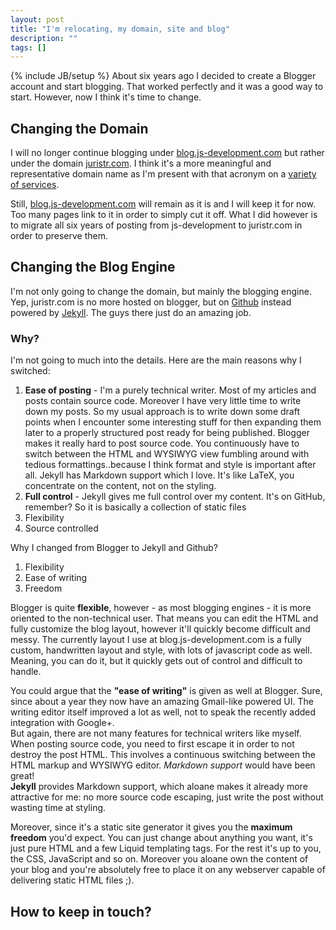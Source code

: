 ```yaml
---
layout: post
title: "I'm relocating, my domain, site and blog"
description: ""
tags: []
---
```

{% include JB/setup %}
About six years ago I decided to create a Blogger account and start blogging. That worked perfectly and it was a good way to start. However, now I think it's time to change.

## Changing the Domain
I will no longer continue blogging under [blog.js-development.com](http://blog.js-development.com) but rather under the domain [juristr.com](http://juristr.com). I think it's a more meaningful and representative domain name as I'm present with that acronym on a [variety](http://github.com/juristr) [of services](http://twitter.com/juristr).

Still, [blog.js-development.com](http://blog.js-development.com) will remain as it is and I will keep it for now. Too many pages link to it in order to simply cut it off. What I did however is to migrate all six years of posting from js-development to juristr.com in order to preserve them.

## Changing the Blog Engine
I'm not only going to change the domain, but mainly the blogging engine. Yep, juristr.com is no more hosted on blogger, but on [Github](http://github.com) instead powered by [Jekyll](https://github.com/mojombo/jekyll). The guys there just do an amazing job.

### Why?
I'm not going to much into the details. Here are the main reasons why I switched:

1. **Ease of posting** - I'm a purely technical writer. Most of my articles and posts contain source code. Moreover I have very little time to write down my posts. So my usual approach is to write down some draft points when I encounter some interesting stuff for then expanding them later to a properly structured post ready for being published. Blogger makes it really hard to post source code. You continuously have to switch between the HTML and WYSIWYG view fumbling around with tedious formattings..because I think format and style is important after all. Jekyll has Markdown support which I love. It's like LaTeX, you concentrate on the content, not on the styling.
2. **Full control** - Jekyll gives me full control over my content. It's on GitHub, remember? So it is basically a collection of static files
3. Flexibility
4. Source controlled




Why I changed from Blogger to Jekyll and Github?

1. Flexibility
2. Ease of writing
3. Freedom

Blogger is quite **flexible**, however - as most blogging engines - it is more oriented to the non-technical user. That means you can edit the HTML and fully customize the blog layout, however it'll quickly become difficult and messy. The currently layout I use at blog.js-development.com is a fully custom, handwritten layout and style, with lots of javascript code as well. Meaning, you can do it, but it quickly gets out of control and difficult to handle.

You could argue that the **"ease of writing"** is given as well at Blogger. Sure, since about a year they now have an amazing Gmail-like powered UI. The writing editor itself improved a lot as well, not to speak the recently added integration with Google+.  
But again, there are not many features for technical writers like myself. When posting source code, you need to first escape it in order to not destroy the post HTML. This involves a continuous switching between the HTML markup and WYSIWYG editor. _Markdown support_ would have been great!  
**Jekyll** provides Markdown support, which aloane makes it already more attractive for me: no more source code escaping, just write the post without wasting time at styling.

Moreover, since it's a static site generator it gives you the **maximum freedom** you'd expect. You can just change about anything you want, it's just pure HTML and a few Liquid templating tags. For the rest it's up to you, the CSS, JavaScript and so on. Moreover you aloane own the content of your blog and you're absolutely free to place it on any webserver capable of delivering static HTML files ;).

## How to keep in touch?

